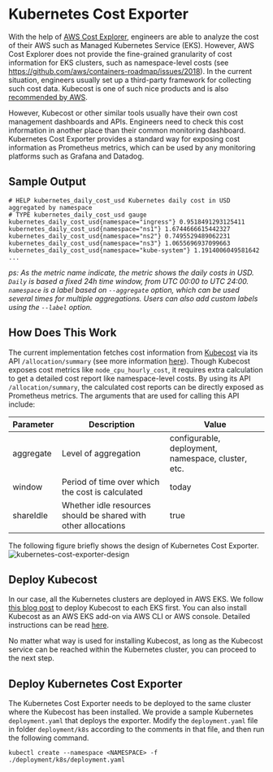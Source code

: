 # Kubernetes Cost Exporter

With the help of [AWS Cost Explorer](https://aws.amazon.com/aws-cost-management/aws-cost-explorer/), engineers are able to analyze the cost of their AWS such as Managed Kubernetes Service (EKS). However, AWS Cost Explorer does not provide the fine-grained granularity of cost information for EKS clusters, such as namespace-level costs (see https://github.com/aws/containers-roadmap/issues/2018). In the current situation, engineers usually set up a third-party framework for collecting such cost data. Kubecost is one of such nice products and is also [recommended by AWS](https://aws.amazon.com/blogs/containers/aws-and-kubecost-collaborate-to-deliver-cost-monitoring-for-eks-customers/).

However, Kubecost or other similar tools usually have their own cost management dashboards and APIs. Engineers need to check this cost information in another place than their common monitoring dashboard. Kubernetes Cost Exporter provides a standard way for exposing cost information as Prometheus metrics, which can be used by any monitoring platforms such as Grafana and Datadog.

## Sample Output

```
# HELP kubernetes_daily_cost_usd Kubernetes daily cost in USD aggregated by namespace
# TYPE kubernetes_daily_cost_usd gauge
kubernetes_daily_cost_usd{namespace="ingress"} 0.9518491293125411
kubernetes_daily_cost_usd{namespace="ns1"} 1.6744666615442327
kubernetes_daily_cost_usd{namespace="ns2"} 0.7495529489062231
kubernetes_daily_cost_usd{namespace="ns3"} 1.0655696937099663
kubernetes_daily_cost_usd{namespace="kube-system"} 1.1914006049581642
...
```

*ps: As the metric name indicate, the metric shows the daily costs in USD. `Daily` is based a fixed 24h time window, from UTC 00:00 to UTC 24:00. `namespace` is a label based on `--aggregate` option, which can be used several times for multiple aggregations. Users can also add custom labels using the `--label` option.*


## How Does This Work

The current implementation fetches cost information from [Kubecost](https://github.com/kubecost) via its API `/allocation/summary` (see more information [here](https://docs.kubecost.com/apis/monitoring-apis/api-allocation#querying-with-summary-endpoint-to-view-condensed-payload-per-line-item)). Though Kubecost exposes cost metrics like `node_cpu_hourly_cost`, it requires extra calculation to get a detailed cost report like namespace-level costs. By using its API `/allocation/summary`, the calculated cost reports can be directly exposed as Prometheus metrics. The arguments that are used for calling this API include:

| Parameter | Description                                                    | Value                              |
| --------- | -------------------------------------------------------------- | ---------------------------------- |
| aggregate | Level of aggregation                                           | configurable, deployment, namespace, cluster, etc. |
| window    | Period of time over which the cost is calculated               | today                              |
| shareIdle | Whether idle resources should be shared with other allocations | true                               |

The following figure briefly shows the design of Kubernetes Cost Exporter.
![kubernetes-cost-exporter-design](./doc/images/kubernetes-cost-exporter-design.png)

## Deploy Kubecost

In our case, all the Kubernetes clusters are deployed in AWS EKS. We follow [this blog post](https://aws.amazon.com/blogs/containers/aws-and-kubecost-collaborate-to-deliver-cost-monitoring-for-eks-customers/) to deploy Kubecost to each EKS first. You can also install Kubecost as an AWS EKS add-on via AWS CLI or AWS console. Detailed instructions can be read [here](https://docs.kubecost.com/install-and-configure/install/provider-installations/aws-eks-cost-monitoring#deploying-kubecost-on-amazon-eks-cluster-using-amazon-eks-add-on).

No matter what way is used for installing Kubecost, as long as the Kubecost service can be reached within the Kubernetes cluster, you can proceed to the next step.

## Deploy Kubernetes Cost Exporter

The Kubernetes Cost Exporter needs to be deployed to the same cluster where the Kubecost has been installed. We provide a sample Kubernetes `deployment.yaml` that deploys the exporter. Modify the `deployment.yaml` file in folder `deployment/k8s` according to the comments in that file, and then run the following command.

```
kubectl create --namespace <NAMESPACE> -f ./deployment/k8s/deployment.yaml
```
